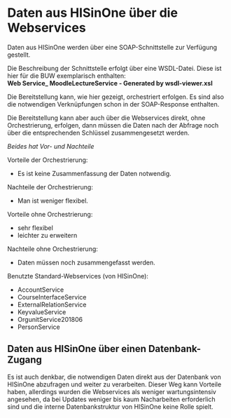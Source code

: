 # Daten aus HISinOne über die Webservices

Daten aus HISinOne werden über eine SOAP-Schnittstelle zur Verfügung gestellt.

Die Beschreibung der Schnittstelle erfolgt über eine WSDL-Datei. Diese ist hier für die BUW exemplarisch enthalten:  
**Web Service\_ MoodleLectureService - Generated by wsdl-viewer.xsl**

Die Bereitstellung kann, wie hier gezeigt, orchestriert erfolgen. Es sind also die notwendigen Verknüpfungen schon in der SOAP-Response enthalten.

Die Bereitstellung kann aber auch über die Webservices direkt, ohne Orchestrierung, erfolgen, dann müssen die Daten nach der Abfrage noch über die entsprechenden Schlüssel zusammengesetzt werden.

_Beides hat Vor- und Nachteile_

Vorteile der Orchestrierung:

- Es ist keine Zusammenfassung der Daten notwendig.

Nachteile der Orchestrierung:

- Man ist weniger flexibel.

Vorteile ohne Orchestrierung:

- sehr flexibel
- leichter zu erweitern

Nachteile ohne Orchestrierung:

- Daten müssen noch zusammengefasst werden.

Benutzte Standard-Webservices (von HISinOne):

- AccountService
- CourseInterfaceService
- ExternalRelationService
- KeyvalueService
- OrgunitService201806
- PersonService

## Daten aus HISinOne über einen Datenbank-Zugang

Es ist auch denkbar, die notwendigen Daten direkt aus der Datenbank von HISinOne abzufragen und weiter zu verarbeiten.
Dieser Weg kann Vorteile haben, allerdings wurden die Webservices als weniger wartungsintensiv angesehen, da bei Updates weniger bis kaum Nacharbeiten erforderlich sind und die interne Datenbankstruktur von HISinOne keine Rolle spielt.

